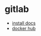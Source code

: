 # gitlab

- [install docs](https://docs.gitlab.com/omnibus/docker)
- [docker hub](https://hub.docker.com/r/gitlab/gitlab-ce/tags)
